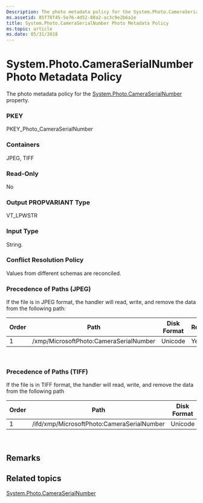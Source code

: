 ```yaml
---
Description: The photo metadata policy for the System.Photo.CameraSerialNumber property.
ms.assetid: 85f78f45-5e76-4d52-88a2-ac3c9e2b6a1e
title: System.Photo.CameraSerialNumber Photo Metadata Policy
ms.topic: article
ms.date: 05/31/2018
---
```


# System.Photo.CameraSerialNumber Photo Metadata Policy

The photo metadata policy for the [System.Photo.CameraSerialNumber](https://msdn.microsoft.com/library/bb760405(VS.85).aspx) property.

### PKEY

PKEY\_Photo\_CameraSerialNumber

### Containers

JPEG, TIFF

### Read-Only

No

### Output PROPVARIANT Type

VT\_LPWSTR

### Input Type

String.

### Conflict Resolution Policy

Values from different schemas are reconciled.

### Precedence of Paths (JPEG)

If the file is in JPEG format, the handler will read, write, and remove the data from the following path:



| Order | Path                                   | Disk Format | Required |
|-------|----------------------------------------|-------------|----------|
| 1     | /xmp/MicrosoftPhoto:CameraSerialNumber | Unicode     | Yes      |



 

### Precedence of Paths (TIFF)

If the file is in TIFF format, the handler will read, write, and remove the data from the following path



| Order | Path                                       | Disk Format | Required |
|-------|--------------------------------------------|-------------|----------|
| 1     | /ifd/xmp/MicrosoftPhoto:CameraSerialNumber | Unicode     | Yes      |



 

## Remarks

## Related topics

<dl> <dt>

[System.Photo.CameraSerialNumber](https://msdn.microsoft.com/library/bb760405(VS.85).aspx)
</dt> </dl>

 

 



